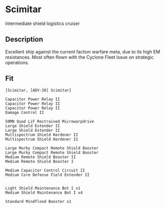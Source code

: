 # Scimitar
Intermediate shield logistics cruiser

## Description
Excellent ship against the current faction warfare meta, due to its high EM resistances. Most often flown with the Cyclone Fleet Issue on strategic operations.

## Fit
```
[Scimitar, [ADV-30] Scimitar]

Capacitor Power Relay II
Capacitor Power Relay II
Capacitor Power Relay II
Damage Control II

50MN Quad LiF Restrained Microwarpdrive
Large Shield Extender II
Large Shield Extender II
Multispectrum Shield Hardener II
Multispectrum Shield Hardener II

Large Murky Compact Remote Shield Booster
Large Murky Compact Remote Shield Booster
Medium Remote Shield Booster II
Medium Remote Shield Booster I

Medium Capacitor Control Circuit II
Medium Core Defense Field Extender II


Light Shield Maintenance Bot I x1
Medium Shield Maintenance Bot I x4

Standard Mindflood Booster x1
```